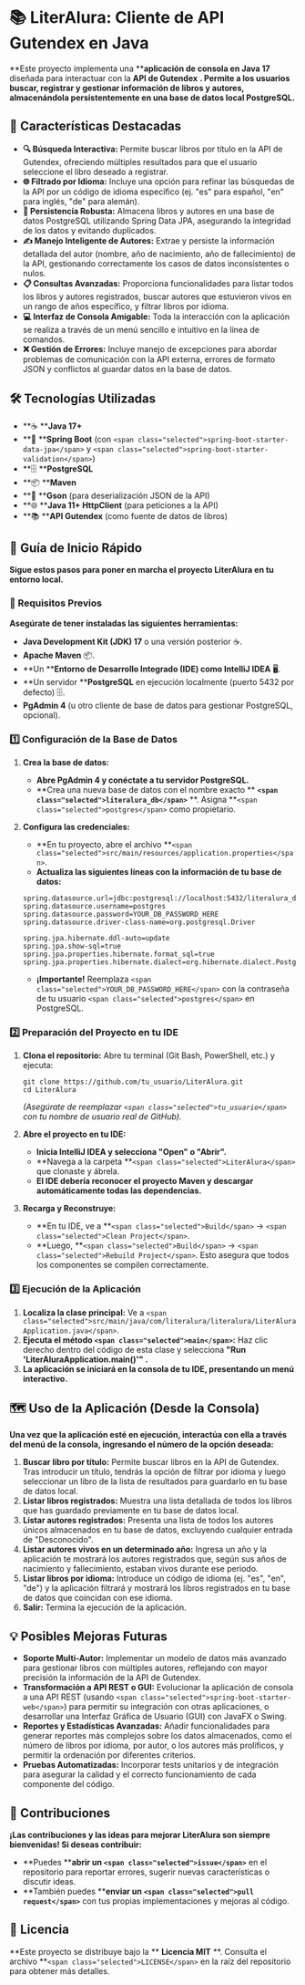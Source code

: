 # 📚 LiterAlura: Cliente de API Gutendex en Java

**Este proyecto implementa una ****aplicación de consola en Java 17** diseñada para interactuar con la  **API de Gutendex** **. Permite a los usuarios buscar, registrar y gestionar información de libros y autores, almacenándola persistentemente en una base de datos local PostgreSQL.**

## 🌟 Características Destacadas

* **🔍 Búsqueda Interactiva:** Permite buscar libros por título en la API de Gutendex, ofreciendo múltiples resultados para que el usuario seleccione el libro deseado a registrar.
* **🌐 Filtrado por Idioma:** Incluye una opción para refinar las búsquedas de la API por un código de idioma específico (ej. "es" para español, "en" para inglés, "de" para alemán).
* **💾 Persistencia Robusta:** Almacena libros y autores en una base de datos PostgreSQL utilizando Spring Data JPA, asegurando la integridad de los datos y evitando duplicados.
* **✍️ Manejo Inteligente de Autores:** Extrae y persiste la información detallada del autor (nombre, año de nacimiento, año de fallecimiento) de la API, gestionando correctamente los casos de datos inconsistentes o nulos.
* **📋 Consultas Avanzadas:** Proporciona funcionalidades para listar todos los libros y autores registrados, buscar autores que estuvieron vivos en un rango de años específico, y filtrar libros por idioma.
* **💻 Interfaz de Consola Amigable:** Toda la interacción con la aplicación se realiza a través de un menú sencillo e intuitivo en la línea de comandos.
* **❌ Gestión de Errores:** Incluye manejo de excepciones para abordar problemas de comunicación con la API externa, errores de formato JSON y conflictos al guardar datos en la base de datos.

## 🛠️ Tecnologías Utilizadas

* **☕ ****Java 17+**
* **🚀 ****Spring Boot** (con `<span class="selected">spring-boot-starter-data-jpa</span>` y `<span class="selected">spring-boot-starter-validation</span>`)
* **🗄️ ****PostgreSQL**
* **📦 ****Maven**
* **📝 ****Gson** (para deserialización JSON de la API)
* **🌐 ****Java 11+ HttpClient** (para peticiones a la API)
* **📚 ****API Gutendex** (como fuente de datos de libros)

## 🚀 Guía de Inicio Rápido

**Sigue estos pasos para poner en marcha el proyecto LiterAlura en tu entorno local.**

### 📌 Requisitos Previos

**Asegúrate de tener instaladas las siguientes herramientas:**

* **Java Development Kit (JDK) 17** o una versión posterior ☕.
* **Apache Maven** 📦.
* **Un ****Entorno de Desarrollo Integrado (IDE) como IntelliJ IDEA** 🖥️.
* **Un servidor ****PostgreSQL** en ejecución localmente (puerto 5432 por defecto) 🗄️.
* **PgAdmin 4** (u otro cliente de base de datos para gestionar PostgreSQL, opcional).

### 1️⃣ Configuración de la Base de Datos

1. **Crea la base de datos:**

   * **Abre PgAdmin 4 y conéctate a tu servidor PostgreSQL.**
   * **Crea una nueva base de datos con el nombre exacto ** **`<span class="selected">literalura_db</span>`** **. Asigna **`<span class="selected">postgres</span>` como propietario.
2. **Configura las credenciales:**

   * **En tu proyecto, abre el archivo **`<span class="selected">src/main/resources/application.properties</span>`.
   * **Actualiza las siguientes líneas con la información de tu base de datos:**

   ```
   spring.datasource.url=jdbc:postgresql://localhost:5432/literalura_db
   spring.datasource.username=postgres
   spring.datasource.password=YOUR_DB_PASSWORD_HERE
   spring.datasource.driver-class-name=org.postgresql.Driver

   spring.jpa.hibernate.ddl-auto=update
   spring.jpa.show-sql=true
   spring.jpa.properties.hibernate.format_sql=true
   spring.jpa.properties.hibernate.dialect=org.hibernate.dialect.PostgreSQLDialect

   ```

   * **¡Importante!** Reemplaza `<span class="selected">YOUR_DB_PASSWORD_HERE</span>` con la contraseña de tu usuario `<span class="selected">postgres</span>` en PostgreSQL.

### 2️⃣ Preparación del Proyecto en tu IDE

1. **Clona el repositorio:** Abre tu terminal (Git Bash, PowerShell, etc.) y ejecuta:

   ```
   git clone https://github.com/tu_usuario/LiterAlura.git
   cd LiterAlura

   ```

   *(Asegúrate de reemplazar `<span class="selected">tu_usuario</span>` con tu nombre de usuario real de GitHub).*
2. **Abre el proyecto en tu IDE:**

   * **Inicia IntelliJ IDEA y selecciona "Open" o "Abrir".**
   * **Navega a la carpeta **`<span class="selected">LiterAlura</span>` que clonaste y ábrela.
   * **El IDE debería reconocer el proyecto Maven y descargar automáticamente todas las dependencias.**
3. **Recarga y Reconstruye:**

   * **En tu IDE, ve a **`<span class="selected">Build</span>` -> `<span class="selected">Clean Project</span>`.
   * **Luego, **`<span class="selected">Build</span>` -> `<span class="selected">Rebuild Project</span>`. Esto asegura que todos los componentes se compilen correctamente.

### 3️⃣ Ejecución de la Aplicación

1. **Localiza la clase principal:** Ve a `<span class="selected">src/main/java/com/literalura/literalura/LiterAluraApplication.java</span>`.
2. **Ejecuta el método `<span class="selected">main</span>`:** Haz clic derecho dentro del código de esta clase y selecciona  **"Run 'LiterAluraApplication.main()'"** **.**
3. **La aplicación se iniciará en la consola de tu IDE, presentando un menú interactivo.**

## 🗺️ Uso de la Aplicación (Desde la Consola)

**Una vez que la aplicación esté en ejecución, interactúa con ella a través del menú de la consola, ingresando el número de la opción deseada:**

1. **Buscar libro por título:** Permite buscar libros en la API de Gutendex. Tras introducir un título, tendrás la opción de filtrar por idioma y luego seleccionar un libro de la lista de resultados para guardarlo en tu base de datos local.
2. **Listar libros registrados:** Muestra una lista detallada de todos los libros que has guardado previamente en tu base de datos local.
3. **Listar autores registrados:** Presenta una lista de todos los autores únicos almacenados en tu base de datos, excluyendo cualquier entrada de "Desconocido".
4. **Listar autores vivos en un determinado año:** Ingresa un año y la aplicación te mostrará los autores registrados que, según sus años de nacimiento y fallecimiento, estaban vivos durante ese periodo.
5. **Listar libros por idioma:** Introduce un código de idioma (ej. "es", "en", "de") y la aplicación filtrará y mostrará los libros registrados en tu base de datos que coincidan con ese idioma.
6. **Salir:** Termina la ejecución de la aplicación.

## 💡 Posibles Mejoras Futuras

* **Soporte Multi-Autor:** Implementar un modelo de datos más avanzado para gestionar libros con múltiples autores, reflejando con mayor precisión la información de la API de Gutendex.
* **Transformación a API REST o GUI:** Evolucionar la aplicación de consola a una API REST (usando `<span class="selected">spring-boot-starter-web</span>`) para permitir su integración con otras aplicaciones, o desarrollar una Interfaz Gráfica de Usuario (GUI) con JavaFX o Swing.
* **Reportes y Estadísticas Avanzadas:** Añadir funcionalidades para generar reportes más complejos sobre los datos almacenados, como el número de libros por idioma, por autor, o los autores más prolíficos, y permitir la ordenación por diferentes criterios.
* **Pruebas Automatizadas:** Incorporar tests unitarios y de integración para asegurar la calidad y el correcto funcionamiento de cada componente del código.

## 🤝 Contribuciones

**¡Las contribuciones y las ideas para mejorar LiterAlura son siempre bienvenidas! Si deseas contribuir:**

* **Puedes ****abrir un `<span class="selected">issue</span>`** en el repositorio para reportar errores, sugerir nuevas características o discutir ideas.
* **También puedes ****enviar un `<span class="selected">pull request</span>`** con tus propias implementaciones y mejoras al código.

## 📄 Licencia

**Este proyecto se distribuye bajo la ** **Licencia MIT** **. Consulta el archivo **`<span class="selected">LICENSE</span>` en la raíz del repositorio para obtener más detalles.
